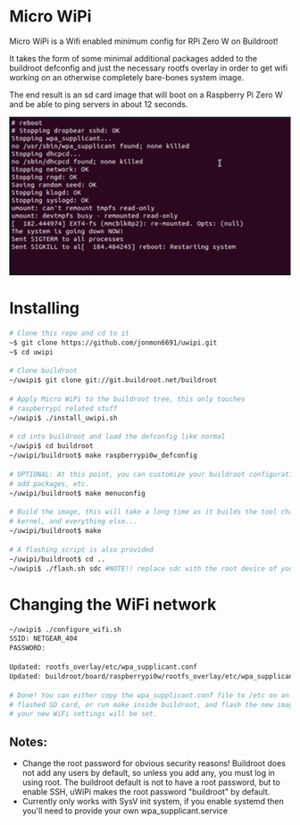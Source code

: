 # Micro WiPi
Micro WiPi is a Wifi enabled minimum config for RPi Zero W on Buildroot!

It takes the form of some minimal additional packages added to the
buildroot defconfig and just the necessary rootfs overlay in order to
get wifi working on an otherwise completely bare-bones system image.

The end result is an sd card image that will boot on a Raspberry Pi Zero W 
and be able to ping servers in about 12 seconds.

<img src="doc/boot_demo.gif" width="600">

# Installing

```bash
# Clone this repo and cd to it
~$ git clone https://github.com/jonmon6691/uwipi.git
~$ cd uwipi

# Clone buildroot
~/uwipi$ git clone git://git.buildroot.net/buildroot

# Apply Micro WiPi to the buildroot tree, this only touches
# raspberrypi related stuff
~/uwipi$ ./install_uwipi.sh

# cd into buildroot and load the defconfig like normal
~/uwipi$ cd buildroot
~/uwipi/buildroot$ make raspberrypi0w_defconfig

# OPTIONAL: At this point, you can customize your buildroot configuration,
# add packages, etc.
~/uwipi/buildroot$ make menuconfig

# Build the image, this will take a long time as it builds the tool chain,
# kernel, and everything else...
~/uwipi/buildroot$ make

# A flashing script is also provided
~/uwipi/buildroot$ cd ..
~/uwipi$ ./flash.sh sdc #NOTE!! replace sdc with the root device of your sd card
```

# Changing the WiFi network
``` bash
~/uwipi$ ./configure_wifi.sh
SSID: NETGEAR_404
PASSWORD: 

Updated: rootfs_overlay/etc/wpa_supplicant.conf
Updated: buildroot/board/raspberrypi0w/rootfs_overlay/etc/wpa_supplicant.conf

# Done! You can either copy the wpa_supplicant.conf file to /etc on an already
# flashed SD card, or run make inside buildroot, and flash the new image and
# your new WiFi settings will be set.

```
## Notes:
* Change the root password for obvious security reasons! Buildroot does not add
any users by default, so unless you add any, you must log in using root. 
The buildroot default is not to have a root password, but to enable SSH,
uWiPi makes the root password "buildroot" by default. 
* Currently only works with SysV init system, if you enable systemd then you'll need to provide your own wpa\_supplicant.service

